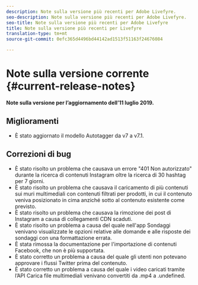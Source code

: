 ```yaml
---
description: Note sulla versione più recenti per Adobe Livefyre.
seo-description: Note sulla versione più recenti per Adobe Livefyre.
seo-title: Note sulla versione più recenti per Adobe Livefyre
title: Note sulla versione più recenti per Livefyre
translation-type: tm+mt
source-git-commit: 0efc365d4496bd44142ad1513f51163f24676084

---
```



# Note sulla versione corrente {#current-release-notes}

**Note sulla versione per l’aggiornamento dell’11 luglio 2019.**

## Miglioramenti

* È stato aggiornato il modello Autotagger da v7 a v7.1.

## Correzioni di bug

* È stato risolto un problema che causava un errore "401 Non autorizzato" durante la ricerca di contenuti Instagram oltre la ricerca di 30 hashtag per 7 giorni.
* È stato risolto un problema che causava il caricamento di più contenuti sui muri multimediali con contenuti filtrati per prodotti, in cui il contenuto veniva posizionato in cima anziché sotto al contenuto esistente come previsto.
* È stato risolto un problema che causava la rimozione dei post di Instagram a causa di collegamenti CDN scaduti.
* È stato risolto un problema a causa del quale nell'app Sondaggi venivano visualizzate le opzioni relative alle domande e alle risposte dei sondaggi con una formattazione errata.
* È stata rimossa la documentazione per l'importazione di contenuti Facebook, che non è più supportata.
* È stato corretto un problema a causa del quale gli utenti non potevano approvare i flussi Twitter prima del contenuto.
* È stato corretto un problema a causa del quale i video caricati tramite l’API Carica file multimediali venivano convertiti da .mp4 a .undefined.
